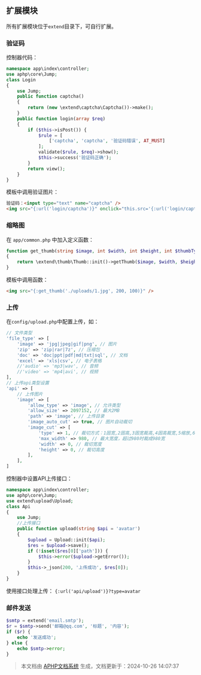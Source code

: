 ## 扩展模块 

所有扩展模块位于`extend`目录下，可自行扩展。

### 验证码

控制器代码：

```php
namespace app\index\controller;
use aphp\core\Jump;
class Login
{    
	use Jump;
    public function captcha()
    {
        return (new \extend\captcha\Captcha())->make();
    }    
    public function login(array $req)
    {
		if ($this->isPost()) {
            $rule = [
                ['captcha', 'captcha', '验证码错误', AT_MUST]
            ];
            validate($rule, $req)->show();
            $this->success('验证码正确');
        }
        return view();
    }
}
```

模板中调用验证图片：

```html
验证码：<input type="text" name="captcha" />
<img src="{:url('login/captcha')}" onclick="this.src='{:url('login/captcha')}?'+Math.random();" style="cursor:pointer;" alt="captcha"/>
```

### 缩略图

在 `app/common.php` 中加入定义函数：

```php
function get_thumb(string $image, int $width, int $height, int $thumbType = 6): string
{
    return \extend\thumb\Thumb::init()->getThumb($image, $width, $height, $thumbType);
}
```

模板中调用函数：

```html
<img src="{:get_thumb('./uploads/1.jpg', 200, 100)}" />
```

### 上传

在`config/upload.php`中配置上传，如：

```php
// 文件类型
'file_type' => [
    'image' => 'jpg|jpeg|gif|png', // 图片
    'zip' => 'zip|rar|7z', // 压缩包
    'doc' => 'doc|ppt|pdf|md|txt|sql', // 文档
    'excel' => 'xls|csv', // 电子表格
    //'audio' => 'mp3|wav', // 音频
    //'video' => 'mp4|avi', // 视频
],
// 上传api类型设置
'api' => [
    // 上传图片
    'image' => [
        'allow_type' => 'image', // 允许类型
        'allow_size' => 2097152, // 最大2MB
        'path' => 'image', // 上传目录
        'image_auto_cut' => true, // 图片自动裁切
        'image_cut' => [
            'type' => 1, // 裁切方式：1固宽,2固高,3固宽裁高,4固高裁宽,5缩放,6自动裁切
            'max_width' => 980, // 最大宽度，超过980时裁成980宽
            'width' => 0, // 裁切宽度
            'height' => 0, // 裁切高度
        ],
    ],
]
```

控制器中设置API上传接口：

```php
namespace app\index\controller;
use aphp\core\Jump;
use extend\upload\Upload;
class Api
{
    use Jump;    
    //上传接口
    public function upload(string $api = 'avatar')
    {
        $upload = Upload::init($api);
        $res = $upload->save();
        if (!isset($res[0]['path'])) {
            $this->error($upload->getError());
        }
        $this->_json(200, '上传成功', $res[0]);
    }
}
```

使用接口处理上传： `{:url('api/upload')}?type=avatar`

### 邮件发送

```php
$smtp = extend('email.smtp');
$r = $smtp->send('邮箱@qq.com', '标题', '内容');
if ($r) {
	echo '发送成功';
} else {
	echo $smtp->error;
}
```

>本文档由 [APHP文档系统](https://doc.aphp.top) 生成，文档更新于：2024-10-26 14:07:37